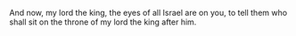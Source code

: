 And now, my lord the king, the eyes of all Israel are on you, to tell them who shall sit on the throne of my lord the king after him.
